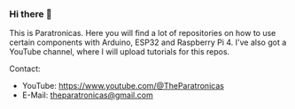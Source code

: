 ### Hi there 👋

This is Paratronicas. Here you will find a lot of repositories on how to use certain components with Arduino, ESP32 and Raspberry Pi 4. 
I've also got a YouTube channel, where I will upload tutorials for this repos.

Contact:
 - YouTube:  https://www.youtube.com/@TheParatronicas
 - E-Mail:   theparatronicas@gmail.com
 
<!--
**TheParatronicas/TheParatronicas** is a ✨ _special_ ✨ repository because its `README.md` (this file) appears on your GitHub profile.

Here are some ideas to get you started:

- 🔭 I’m currently working on ...
- 🌱 I’m currently learning ...
- 👯 I’m looking to collaborate on ...
- 🤔 I’m looking for help with ...
- 💬 Ask me about ...

- 😄 Pronouns: ...
- ⚡ Fun fact: ...
-->

